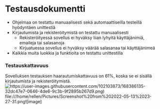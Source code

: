 # Testausdokumentti
* Ohjelmaa on testattu manuaalisesti sekä automaattiseilla testeillä hyödyntäen unittestiä
* Kirjautumista ja rekisteröitymistä on testattu manuaalisesti
  * Rekisteröityessä sovellus ei hyväksy liian lyhyitä käyttäjänimiä, emaileja tai salasanoja
  * Kirjuatuessa sovellus ei hyväksy väärää salasanaa tai käyttäjänimeä
* Kaikkia muita luokkia ja funktioita on testattu unittestilla

### Testauskattavuus
Sovelluksen testauksen haarautumiskattavuus on 61%, koska se ei sisällä kirjautumista ja rekisteröitymistä.
![https://user-images.githubusercontent.com/102103873/168386135-32dc47e7-0646-4de6-9c3b-9f2895b267d9.png)
file:///home/rellen/Pictures/Screenshot%20from%202022-05-13%2023-27-31.png![image]](https://user-images.githubusercontent.com/102103873/168386652-bb2e1124-35d2-471e-b13b-0029030c3c02.png)
